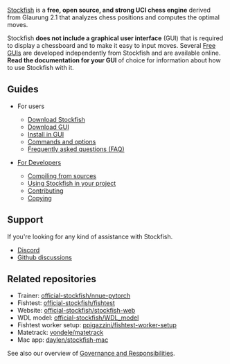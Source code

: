 [Stockfish](https://stockfishchess.org/) is a **free, open source, and strong UCI chess engine** derived from Glaurung 2.1 that analyzes chess positions and computes the optimal moves.

Stockfish **does not include a graphical user interface** (GUI) that is required to display a chessboard and to make it easy to input moves. Several [Free GUIs](Download-and-usage#free) are developed independently from Stockfish and are available online.
**Read the documentation for your GUI** of choice for information about how to use Stockfish with it.

## Guides

* For users
  * [Download Stockfish](Download-and-usage#download-stockfish)
  * [Download GUI](Download-and-usage#download-a-chess-gui)
  * [Install in GUI](Download-and-usage#install-in-a-chess-gui)
  * [Commands and options](UCI-&-Commands)
  * [Frequently asked questions (FAQ)](Stockfish-FAQ)

* [For Developers](Developers)
  * [Compiling from sources](Compiling-from-source)
  * [Using Stockfish in your project](Developers#using-stockfish-in-your-own-project)
  * [Contributing](Developers#participating-in-the-project)
  * [Copying](https://github.com/official-stockfish/Stockfish/blob/master/Copying.txt)

## Support

If you're looking for any kind of assistance with Stockfish.

* [Discord](https://discord.gg/GWDRS3kU6R)
* [Github discussions](https://github.com/official-stockfish/Stockfish/discussions/categories/q-a)

## Related repositories

* Trainer: [official-stockfish/nnue-pytorch](https://github.com/official-stockfish/nnue-pytorch)
* Fishtest: [official-stockfish/fishtest](https://github.com/official-stockfish/fishtest)
* Website: [official-stockfish/stockfish-web](https://github.com/official-stockfish/stockfish-web)
* WDL model: [official-stockfish/WDL_model](https://github.com/official-stockfish/WDL_model)
* Fishtest worker setup: [ppigazzini/fishtest-worker-setup](https://github.com/ppigazzini/fishtest-worker-setup)
* Matetrack: [vondele/matetrack](https://github.com/vondele/matetrack)
* Mac app: [daylen/stockfish-mac](https://github.com/daylen/stockfish-mac)

See also our overview of [Governance and Responsibilities](Governance-and-responsibilities).
